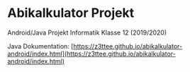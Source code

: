 # Abikalkulator Projekt
Android/Java Projekt Informatik Klasse 12 (2019/2020)

Java Dokumentation: [https://z3ttee.github.io/abikalkulator-android/index.html](https://z3ttee.github.io/abikalkulator-android/index.html)